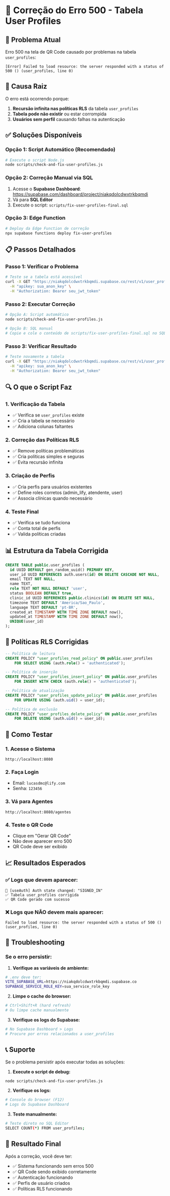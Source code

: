 # 🔧 Correção do Erro 500 - Tabela User Profiles

## 🚨 Problema Atual
Erro 500 na tela de QR Code causado por problemas na tabela `user_profiles`:
```
[Error] Failed to load resource: the server responded with a status of 500 () (user_profiles, line 0)
```

## 🎯 Causa Raiz
O erro está ocorrendo porque:
1. **Recursão infinita nas políticas RLS** da tabela `user_profiles`
2. **Tabela pode não existir** ou estar corrompida
3. **Usuários sem perfil** causando falhas na autenticação

## ✅ Soluções Disponíveis

### **Opção 1: Script Automático (Recomendado)**
```bash
# Execute o script Node.js
node scripts/check-and-fix-user-profiles.js
```

### **Opção 2: Correção Manual via SQL**
1. Acesse o **Supabase Dashboard**: https://supabase.com/dashboard/project/niakqdolcdwxtrkbqmdi
2. Vá para **SQL Editor**
3. Execute o script: `scripts/fix-user-profiles-final.sql`

### **Opção 3: Edge Function**
```bash
# Deploy da Edge Function de correção
npx supabase functions deploy fix-user-profiles
```

## 📋 Passos Detalhados

### **Passo 1: Verificar o Problema**
```bash
# Teste se a tabela está acessível
curl -X GET "https://niakqdolcdwxtrkbqmdi.supabase.co/rest/v1/user_profiles?select=*&limit=1" \
  -H "apikey: sua_anon_key" \
  -H "Authorization: Bearer seu_jwt_token"
```

### **Passo 2: Executar Correção**
```bash
# Opção A: Script automático
node scripts/check-and-fix-user-profiles.js

# Opção B: SQL manual
# Copie e cole o conteúdo de scripts/fix-user-profiles-final.sql no SQL Editor
```

### **Passo 3: Verificar Resultado**
```bash
# Teste novamente a tabela
curl -X GET "https://niakqdolcdwxtrkbqmdi.supabase.co/rest/v1/user_profiles?select=*&limit=1" \
  -H "apikey: sua_anon_key" \
  -H "Authorization: Bearer seu_jwt_token"
```

## 🔍 O que o Script Faz

### **1. Verificação da Tabela**
- ✅ Verifica se `user_profiles` existe
- ✅ Cria a tabela se necessário
- ✅ Adiciona colunas faltantes

### **2. Correção das Políticas RLS**
- ✅ Remove políticas problemáticas
- ✅ Cria políticas simples e seguras
- ✅ Evita recursão infinita

### **3. Criação de Perfis**
- ✅ Cria perfis para usuários existentes
- ✅ Define roles corretos (admin_lify, atendente, user)
- ✅ Associa clínicas quando necessário

### **4. Teste Final**
- ✅ Verifica se tudo funciona
- ✅ Conta total de perfis
- ✅ Valida políticas criadas

## 📊 Estrutura da Tabela Corrigida

```sql
CREATE TABLE public.user_profiles (
  id UUID DEFAULT gen_random_uuid() PRIMARY KEY,
  user_id UUID REFERENCES auth.users(id) ON DELETE CASCADE NOT NULL,
  email TEXT NOT NULL,
  name TEXT,
  role TEXT NOT NULL DEFAULT 'user',
  status BOOLEAN DEFAULT true,
  clinic_id UUID REFERENCES public.clinics(id) ON DELETE SET NULL,
  timezone TEXT DEFAULT 'America/Sao_Paulo',
  language TEXT DEFAULT 'pt-BR',
  created_at TIMESTAMP WITH TIME ZONE DEFAULT now(),
  updated_at TIMESTAMP WITH TIME ZONE DEFAULT now(),
  UNIQUE(user_id)
);
```

## 🎯 Políticas RLS Corrigidas

```sql
-- Política de leitura
CREATE POLICY "user_profiles_read_policy" ON public.user_profiles
    FOR SELECT USING (auth.role() = 'authenticated');

-- Política de inserção
CREATE POLICY "user_profiles_insert_policy" ON public.user_profiles
    FOR INSERT WITH CHECK (auth.role() = 'authenticated');

-- Política de atualização
CREATE POLICY "user_profiles_update_policy" ON public.user_profiles
    FOR UPDATE USING (auth.uid() = user_id);

-- Política de exclusão
CREATE POLICY "user_profiles_delete_policy" ON public.user_profiles
    FOR DELETE USING (auth.uid() = user_id);
```

## 🚀 Como Testar

### **1. Acesse o Sistema**
```
http://localhost:8080
```

### **2. Faça Login**
- Email: `lucasdmc@lify.com`
- Senha: `123456`

### **3. Vá para Agentes**
```
http://localhost:8080/agentes
```

### **4. Teste o QR Code**
- Clique em "Gerar QR Code"
- Não deve aparecer erro 500
- QR Code deve ser exibido

## 📈 Resultados Esperados

### **✅ Logs que devem aparecer:**
```
🔄 [useAuth] Auth state changed: "SIGNED_IN"
✅ Tabela user_profiles corrigida
✅ QR Code gerado com sucesso
```

### **❌ Logs que NÃO devem mais aparecer:**
```
Failed to load resource: the server responded with a status of 500 () (user_profiles, line 0)
```

## 🔧 Troubleshooting

### **Se o erro persistir:**

1. **Verifique as variáveis de ambiente:**
```bash
# .env deve ter:
VITE_SUPABASE_URL=https://niakqdolcdwxtrkbqmdi.supabase.co
SUPABASE_SERVICE_ROLE_KEY=sua_service_role_key
```

2. **Limpe o cache do browser:**
```bash
# Ctrl+Shift+R (hard refresh)
# Ou limpe cache manualmente
```

3. **Verifique os logs do Supabase:**
```bash
# No Supabase Dashboard > Logs
# Procure por erros relacionados a user_profiles
```

## 📞 Suporte

Se o problema persistir após executar todas as soluções:

1. **Execute o script de debug:**
```bash
node scripts/check-and-fix-user-profiles.js
```

2. **Verifique os logs:**
```bash
# Console do browser (F12)
# Logs do Supabase Dashboard
```

3. **Teste manualmente:**
```bash
# Teste direto no SQL Editor
SELECT COUNT(*) FROM user_profiles;
```

## 🎉 Resultado Final

Após a correção, você deve ter:
- ✅ Sistema funcionando sem erros 500
- ✅ QR Code sendo exibido corretamente
- ✅ Autenticação funcionando
- ✅ Perfis de usuário criados
- ✅ Políticas RLS funcionando 